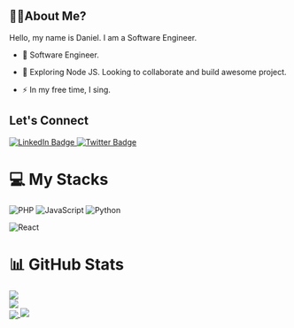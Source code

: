  <!-- Banner here -->
 ## 👨‍💻About Me?
 <p>
Hello, my name is Daniel. I am a Software Engineer.
 
 - :telescope: Software Engineer.

- :seedling: Exploring Node JS. Looking to collaborate and build awesome project.

- :zap: In my free time, I sing.
</p>

 ## Let's Connect
<div id="badges">
  <a href="https://www.linkedin.com/in/ayomide-adebayo-daniel/">
    <img src="https://img.shields.io/badge/LinkedIn-blue?style=for-the-badge&logo=linkedin&logoColor=white" alt="LinkedIn Badge"/>
  </a>
<!--   <a href="#">
    <img src="https://img.shields.io/badge/YouTube-red?style=for-the-badge&logo=youtube&logoColor=white" alt="Youtube Badge"/>
  </a> -->
  <a href="https://twitter.com/Aboki4code">
    <img src="https://img.shields.io/badge/Twitter-blue?style=for-the-badge&logo=twitter&logoColor=white" alt="Twitter Badge"/>
  </a>
</div>

<h1>💻 My Stacks</h1>

![PHP](https://img.shields.io/badge/php-3670A0?style=for-the-badge&logo=PHP&logoColor=white)
![JavaScript](https://img.shields.io/badge/javascript-%23007ACC.svg?style=for-the-badge&logo=JavaScript&logoColor=white)
![Python](https://img.shields.io/badge/python-3670A0?style=for-the-badge&logo=python&logoColor=ffdd54)
<!---![Solidity](https://img.shields.io/badge/Solidity-%23363636.svg?style=for-the-badge&logo=solidity&logoColor=white) -->
![React](https://img.shields.io/badge/react-%2320232a.svg?style=for-the-badge&logo=react&logoColor=%2361DAFB)

<h1>📊 GitHub Stats</h1>

![](https://github-readme-stats.vercel.app/api?username=realTechmaniac&theme=dark&hide_border=true&include_all_commits=false&count_private=false)<br/>
![](https://github-readme-streak-stats.herokuapp.com/?user=realTechmaniac&theme=dark&hide_border=true)<br/>
<a href="https://github.com/realTechmaniac/realTechmaniac">
  <img align="center" src="https://github-readme-stats.vercel.app/api/top-langs/?username=realTechmaniac&title_color=ffffff&hide=blade,shell,hack,scss,html,css&text_color=c9cacc&icon_color=2bbc8a&bg_color=1d1f21&count_private=true&&langs_count=4" />
</a>
![](https://github-readme-stats.vercel.app/api/top-langs/?username=realTechmaniac&theme=dark&hide_border=true&include_all_commits=false&count_private=true&layout=compact)

<!-- 
Here are some ideas to get you started:

- 🔭 I’m currently working on ...
- 🌱 I’m currently learning ...
- 👯 I’m looking to collaborate on ...
- 🤔 I’m looking for help with ...
- 💬 Ask me about ...
- 📫 How to reach me: ...
- 😄 Pronouns: ...
- ⚡ Fun fact: ... -->

